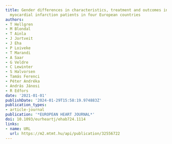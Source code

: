 ```yaml
---
title: Gender differences in characteristics, treatment and outcomes in ST elevation
  myocardial infarction patients in four European countries
authors:
- T Hellgren
- M Blondal
- T Ainla
- J Jortveit
- J Eha
- P Loiveke
- T Marandi
- A Saar
- G Veldre
- C Lewinter
- S Halvorsen
- Tamás Ferenci
- Péter Andréka
- András Jánosi
- R Edfors
date: '2021-01-01'
publishDate: '2024-01-29T15:58:19.974883Z'
publication_types:
- article-journal
publication: '*EUROPEAN HEART JOURNAL*'
doi: 10.1093/eurheartj/ehab724.1114
links:
- name: URL
  url: https://m2.mtmt.hu/api/publication/32556722
---
```

